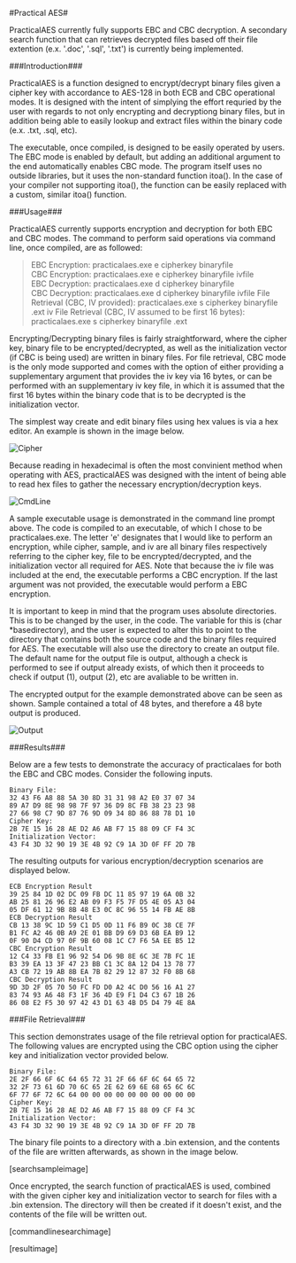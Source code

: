 #Practical AES#

PracticalAES currently fully supports EBC and CBC decryption.  A secondary search function that can retrieves decrypted files
based off their file extention (e.x. '.doc', '.sql', '.txt') is currently being implemented.

###Introduction###

PracticalAES is a function designed to encrypt/decrypt binary files given a cipher key with accordance to AES-128 in both ECB
and CBC operational modes.  It is designed with the intent of simplying the effort requried by the user with regards to not 
only encrypting and decryptiong binary files, but in addition being able to easily lookup and extract files within the binary
code (e.x. .txt, .sql, etc).  

The executable, once compiled, is designed to be easily operated by users.  The EBC mode is enabled by default, but adding an
additional argument to the end automatically enables CBC mode.  The program itself uses no outside libraries, but it uses the
non-standard function itoa().  In the case of your compiler not supporting itoa(), the function can be easily replaced
with a custom, similar itoa() function.

###Usage###

PracticalAES currently supports encryption and decryption for both EBC and CBC modes.  The command to perform said operations
via command line, once compiled, are as followed:

>EBC Encryption: practicalaes.exe e cipherkey binaryfile  
>CBC Encryption: practicalaes.exe e cipherkey binaryfile ivfile  
>EBC Decryption: practicalaes.exe d cipherkey binaryfile  
>CBC Decryption: practicalaes.exe d cipherkey binaryfile ivfile
>File Retrieval (CBC, IV provided): practicalaes.exe s cipherkey binaryfile .ext iv
>File Retrieval (CBC, IV assumed to be first 16 bytes): practicalaes.exe s cipherkey binaryfile .ext

Encrypting/Decrypting binary files is fairly straightforward, where the cipher key, binary file to be encrypted/decrypted, as
well as the initialization vector (if CBC is being used) are written in binary files.  For file retrieval, CBC mode is 
the only mode supported and comes with the option of either providing a supplementary argument that provides the iv key
via 16 bytes, or can be performed with an supplementary iv key file, in which it is assumed that the first 16 bytes within
the binary code that is to be decrypted is the initialization vector.

The simplest way create and edit binary files using hex values is via a hex editor.  An example is shown in the image below.

![Cipher](https://cloud.githubusercontent.com/assets/10404525/10374070/f03f1ce6-6da5-11e5-8bf4-ee467acaf66f.PNG)

Because reading in hexadecimal is often the most convinient method when operating with AES, practicalAES was designed with
the intent of being able to read hex files to gather the necessary encryption/decryption keys.

![CmdLine](https://cloud.githubusercontent.com/assets/10404525/10374517/6b6be910-6da8-11e5-933e-668af11308fe.PNG)

A sample executable usage is demonstrated in the command line prompt above.  The code is compiled to an executable, of which
I chose to be practicalaes.exe.  The letter 'e' designates that I would like to perform an encryption, while cipher, sample, 
and iv are all binary files respectively referring to the cipher key, file to be encrypted/decrypted, and the initialization
vector all required for AES.  Note that because the iv file was included at the end, the executable performs a CBC 
encryption.  If the last argument was not provided, the executable would perform a EBC encryption.

It is important to keep in mind that the program uses absolute directories.  This is to be changed by the user, in the code.
The variable for this is (char *basedirectory), and the user is expected to alter this to point to the directory that 
contains both the source code and the binary files required for AES.  The executable will also use the directory to create
an output file.  The default name for the output file is output, although a check is performed to see if output already 
exists, of which then it proceeds to check if output (1), output (2), etc are avaliable to be written in.

The encrypted output for the example demonstrated above can be seen as shown.  Sample contained a total of 48 bytes, and
therefore a 48 byte output is produced.

![Output](https://cloud.githubusercontent.com/assets/10404525/10374518/6beb0768-6da8-11e5-8bbb-699c8519d4d9.PNG)

###Results###

Below are a few tests to demonstrate the accuracy of practicalaes for both the EBC and CBC modes.  Consider the following
inputs.  
```
Binary File: 
32 43 F6 A8 88 5A 30 8D 31 31 98 A2 E0 37 07 34  
89 A7 D9 8E 98 98 7F 97 36 D9 8C FB 38 23 23 98  
27 66 98 C7 9D 87 76 9D 09 34 8D 86 88 78 D1 10  
Cipher Key:  
2B 7E 15 16 28 AE D2 A6 AB F7 15 88 09 CF F4 3C
Initialization Vector:  
43 F4 3D 32 90 19 3E 4B 92 C9 1A 3D 0F FF 2D 7B
```
The resulting outputs for various encryption/decryption scenarios are displayed below.
```
ECB Encryption Result
39 25 84 1D 02 DC 09 FB DC 11 85 97 19 6A 0B 32 
AB 25 81 26 96 E2 AB 09 F3 F5 7F D5 4E 05 A3 04 
05 DF 61 12 9B 8B 48 E3 0C 8C 96 55 14 FB AE 8B
ECB Decryption Result
CB 13 38 9C 1D 59 C1 D5 0D 11 F6 B9 0C 38 CE 7F 
B1 FC A2 46 0B A9 2E 01 BB D9 69 D3 6B EA B9 12 
0F 90 D4 CD 97 0F 9B 60 08 1C C7 F6 5A EE B5 12
CBC Encryption Result
12 C4 33 FB E1 96 92 54 D6 9B 8E 6C 3E 7B FC 1E 
B3 39 EA 13 3F 47 23 BB C1 3C 8A 12 D4 13 78 77 
A3 CB 72 19 AB 8B EA 7B 82 29 12 87 32 F0 8B 68
CBC Decryption Result
9D 3D 2F 05 70 50 FC FD D0 A2 4C D0 56 16 A1 27 
83 74 93 A6 48 F3 1F 36 4D E9 F1 D4 C3 67 1B 26 
86 08 E2 F5 30 97 42 43 D1 63 4B D5 D4 79 4E 8A
```

###File Retrieval###

This section demonstrates usage of the file retrieval option for practicalAES.  The following values are encrypted using the
CBC option using the cipher key and initialization vector provided below.
```
Binary File: 
2E 2F 66 6F 6C 64 65 72 31 2F 66 6F 6C 64 65 72  
32 2F 73 61 6D 70 6C 65 2E 62 69 6E 68 65 6C 6C  
6F 77 6F 72 6C 64 00 00 00 00 00 00 00 00 00 00   
Cipher Key:  
2B 7E 15 16 28 AE D2 A6 AB F7 15 88 09 CF F4 3C
Initialization Vector:  
43 F4 3D 32 90 19 3E 4B 92 C9 1A 3D 0F FF 2D 7B
```

The binary file points to a directory with a .bin extension, and the contents of the file are written afterwards, as shown
in the image below.

[searchsampleimage]

Once encrypted, the search function of practicalAES is used, combined with the given cipher key and initialization vector
to search for files with a .bin extension.  The directory will then be created if it doesn't exist, and the contents of the
file will be written out.

[commandlinesearchimage]

[resultimage]



